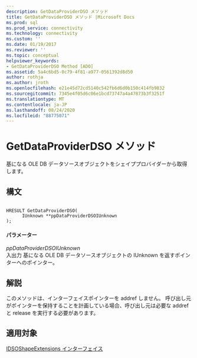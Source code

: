 ```yaml
---
description: GetDataProviderDSO メソッド
title: GetDataProviderDSO メソッド |Microsoft Docs
ms.prod: sql
ms.prod_service: connectivity
ms.technology: connectivity
ms.custom: ''
ms.date: 01/19/2017
ms.reviewer: ''
ms.topic: conceptual
helpviewer_keywords:
- GetDataProviderDSO Method [ADO]
ms.assetid: 5a4c6bd5-0c79-4f81-a977-0561392d8d50
author: rothja
ms.author: jroth
ms.openlocfilehash: e21e45d72cd5140c542fb6d6d0b150c414fb9832
ms.sourcegitcommit: 7345e4f05d6c06e1bcd73747a4a47873b3f3251f
ms.translationtype: MT
ms.contentlocale: ja-JP
ms.lasthandoff: 08/24/2020
ms.locfileid: "88775071"
---
```

# <a name="getdataproviderdso-method"></a>GetDataProviderDSO メソッド
基になる OLE DB データソースオブジェクトをシェイププロバイダーから取得します。  
  
## <a name="syntax"></a>構文  
  
```  
  
HRESULT GetDataProviderDSO(  
      IUnknown **ppDataProviderDSOIUnknown  
);  
```  
  
#### <a name="parameters"></a>パラメーター  
 *ppDataProviderDSOIUnknown*  
 入出力 基になる OLE DB データソースオブジェクトの IUnknown を返すポインターへのポインター。  
  
## <a name="remarks"></a>解説  
 このメソッドは、インターフェイスポインターを addref しません。 呼び出し元がポインターを保持することを計画している場合、呼び出し元は必要な addref と release を実行する必要があります。  
  
## <a name="applies-to"></a>適用対象  
 [IDSOShapeExtensions インターフェイス](./idsoshapeextensions-interface.md)
